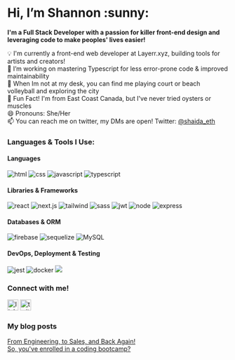 <h1>Hi, I’m Shannon :sunny:</h1>

<b>I'm a Full Stack Developer with a passion for killer front-end design and leveraging code to make peoples' lives easier!</b>

💡 I'm currently a front-end web developer at Layerr.xyz, building tools for artists and creators!<br>
🌱 I’m working on mastering Typescript for less error-prone code & improved maintainability<br>
🌟 When Im not at my desk, you can find me playing court or beach volleyball and exploring the city <br>
📍 Fun Fact! I'm from East Coast Canada, but I've never tried oysters or muscles<br>
😄 Pronouns: She/Her<br>
📫 You can reach me on twitter, my DMs are open! Twitter: [@shaida_eth](https://twitter.com/shaida_eth)

<h3>Languages & Tools I Use:</h3>
<h4>Languages</h4>
<p>
<img src="https://img.shields.io/badge/HTML5-E34F26?style=for-the-badge&logo=html5&logoColor=white" alt="html" >
<img src="https://img.shields.io/badge/CSS3-1572B6?style=for-the-badge&logo=css3&logoColor=white" alt="css">
<img src="https://img.shields.io/badge/JavaScript-323330?style=for-the-badge&logo=javascript&logoColor=F7DF1E" alt="javascript">
<img src="https://img.shields.io/badge/TypeScript-007ACC?style=for-the-badge&logo=typescript&logoColor=white" alt="typescript"> </p>
<h4>Libraries & Frameworks</h4>
<p>
<img src="https://img.shields.io/badge/React-20232A?style=for-the-badge&logo=react&logoColor=61DAFB" alt="react">
<img src="https://img.shields.io/badge/next.js-000000?style=for-the-badge&logo=nextdotjs&logoColor=white" alt="next.js">
<img src="https://img.shields.io/badge/Tailwind_CSS-38B2AC?style=for-the-badge&logo=tailwind-css&logoColor=white" alt="tailwind">
<img src="https://img.shields.io/badge/Sass-CC6699?style=for-the-badge&logo=sass&logoColor=white" alt="sass">
 <img src="https://img.shields.io/badge/JWT-000000?style=for-the-badge&logo=JSON%20web%20tokens&logoColor=white" alt="jwt">
<img src="https://img.shields.io/badge/Node.js-339933?style=for-the-badge&logo=nodedotjs&logoColor=white" alt="node">
<img src="https://img.shields.io/badge/Express.js-000000?style=for-the-badge&logo=express&logoColor=white" alt="express">
</p>
<h4>Databases & ORM</h4>
<p>
<img src="https://img.shields.io/badge/firebase-ffca28?style=for-the-badge&logo=firebase&logoColor=black" alt="firebase">
<img src="https://img.shields.io/badge/Sequelize-52B0E7?style=for-the-badge&logo=Sequelize&logoColor=white" alt="sequelize">
<img src="https://img.shields.io/badge/MySQL-005C84?style=for-the-badge&logo=mysql&logoColor=white" alt="MySQL"></p>
<h4>DevOps, Deployment & Testing</h4>
<p>
<img src="https://img.shields.io/badge/Jest-C21325?style=for-the-badge&logo=jest&logoColor=white" alt="jest">
<img src="https://img.shields.io/badge/Docker-2CA5E0?style=for-the-badge&logo=docker&logoColor=white" alt="docker">
<img src="https://img.shields.io/badge/GitHub_Actions-2088FF?style=for-the-badge&logo=github-actions&logoColor=white alt="github actions"</p>

<!--
<p><img src="https://raw.githubusercontent.com/devicons/devicon/master/icons/css3/css3-original-wordmark.svg" alt="css3" width="40" height="40"/>
<img src="https://raw.githubusercontent.com/devicons/devicon/master/icons/html5/html5-original-wordmark.svg" alt="html5" width="40" height="40"/>
<img src="https://raw.githubusercontent.com/devicons/devicon/master/icons/javascript/javascript-original.svg" alt="javascript" width="35" height="35"/>
<img src="https://cdn.jsdelivr.net/gh/devicons/devicon/icons/sass/sass-original.svg" alt="sass" width="40" height="40"/>
<img src="https://cdn.jsdelivr.net/gh/devicons/devicon/icons/vscode/vscode-original.svg" alt="vscode" width="35" height="35"/>
<img src="https://cdn.jsdelivr.net/gh/devicons/devicon/icons/react/react-original.svg" alt="react" width="37" height="37" />
<img src="https://cdn.jsdelivr.net/gh/devicons/devicon/icons/firebase/firebase-plain.svg" alt="react" width="37" height="37" />
<img src="https://cdn.jsdelivr.net/gh/devicons/devicon/icons/nodejs/nodejs-original.svg" width:="37" height="37" />
<img src="https://cdn.jsdelivr.net/gh/devicons/devicon/icons/mysql/mysql-plain.svg" alt="mysql" width="37" height="37" />
<img src="https://cdn.jsdelivr.net/gh/devicons/devicon/icons/vuejs/nextjs-original.svg" alt="vue" width="37" height="37"  />
<img src="https://cdn.jsdelivr.net/gh/devicons/devicon/icons/typescript/typescript-plain.svg" alt="typescript" width="37" height="37" />
<img src="https://cdn.jsdelivr.net/gh/devicons/devicon/icons/docker/docker-plain.svg" alt="docker" width="37" height="37" />
<img src="https://cdn.jsdelivr.net/gh/devicons/devicon/icons/jest/jest-plain.svg" alt="jest" width="37" height="37"/> -->

<h3>Connect with me!</h3>
<p><a href="https://www.linkedin.com/in/shannonyazdani/" target="_blank" rel="noreferrer"><img src="https://cdn.jsdelivr.net/gh/devicons/devicon/icons/linkedin/linkedin-original.svg"  alt="linkedIn" width="25" height="25" /></a>
<a href="https://twitter.com/shaida_eth" target="_blank" rel="noreferrer"><img src="https://cdn.jsdelivr.net/gh/devicons/devicon/icons/twitter/twitter-original.svg" alt="twitter" width="25" height="25" /></a></p>

### My blog posts
[From Engineering, to Sales, and Back Again!](https://shannonshaida.hashnode.dev/my-career-change)<br>
[So, you've enrolled in a coding bootcamp?](https://shannonshaida.hashnode.dev/considering-a-coding-bootcamp)

